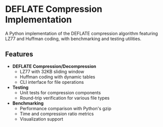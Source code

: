 # DEFLATE Compression Implementation

A Python implementation of the DEFLATE compression algorithm featuring LZ77 and Huffman coding, with benchmarking and testing utilities.

## Features

- **DEFLATE Compression/Decompression**
  - LZ77 with 32KB sliding window
  - Huffman coding with dynamic tables
  - CLI interface for file operations
- **Testing**
  - Unit tests for compression components
  - Round-trip verification for various file types
- **Benchmarking**  
  - Performance comparison with Python's gzip
  - Time and compression ratio metrics
  - Visualization support
